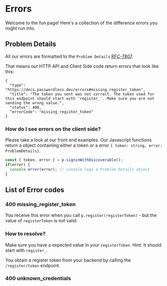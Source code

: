 # Errors

Welcome to the fun page! Here's a collection of the difference errors you might run into.

## Problem Details

All our errors are formatted to the `Problem Details` [RFC-7807](https://www.rfc-editor.org/rfc/rfc7807).

That means our HTTP API and Client Side code return errors that look like this:

```json5
{
  "type": "https://docs.passwordless.dev/errors#missing_register_token",
  "title": "The token you sent was not correct. The token used for this endpoint should start with 'register_'. Make sure you are not sending the wrong value.",
  "status": 400,
  "errorCode": "missing_register_token"
}
```

### How do I see errors on the client side?

Please take a look at our front end examples. Our Javascript functions return a object containing either a token or a error `{ token: string, error: ProblemDetails}`.

```ts
const { token, error } = p.signinWithDiscoverable();
if(error) {
  console.error(error); // console logs a Problem Details object
}

```

## List of Error codes

### 400 missing_register_token

You receive this error when you call `p.register(registerToken)` - but the value of `registerToken` is not valid.

### How to resolve?

Make sure you have a expected value in your `registerToken`. Hint: It should start with `register_`.

You obtain a register token from your backend by calling the `/register/token` endpoint.

### 400 unknown_credentials
